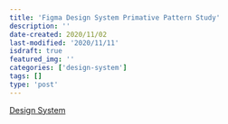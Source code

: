 ```yaml
---
title: 'Figma Design System Primative Pattern Study'
description: ''
date-created: 2020/11/02
last-modified: '2020/11/11'
isdraft: true
featured_img: ''
categories: ['design-system']
tags: []
type: 'post'
---
```


[Design System](https://www.figma.com/file/DerQX2iqJXILcFSOqS3qHh/primative-design-system?node-id=84%3A99)
